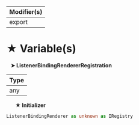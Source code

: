 | Modifier(s)                            |
|----------------------------------------|
| export |

# &#9733; Variable(s)

&nbsp;&nbsp; **&#10148; ListenerBindingRendererRegistration**

| Type                        |
|-----------------------------|
| any |

&nbsp;&nbsp;&nbsp;&nbsp;&nbsp; **&#9733; Initializer**

```ts
ListenerBindingRenderer as unknown as IRegistry
```